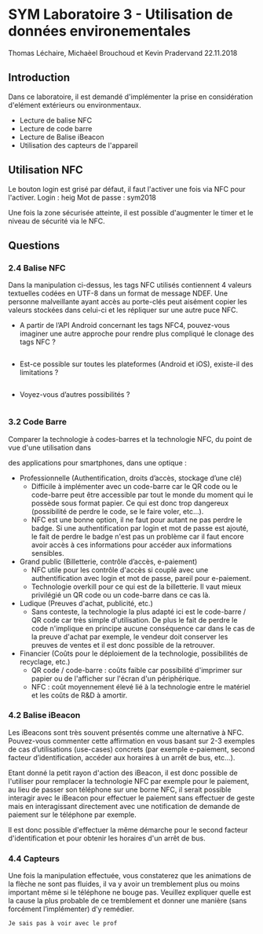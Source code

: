 # SYM Laboratoire 3 - Utilisation de données environementales
Thomas Léchaire, Michaèel Brouchoud et Kevin Pradervand
22.11.2018

## Introduction
Dans ce laboratoire, il est demandé d'implémenter la prise en considération d'elément extérieurs ou environmentaux.
- Lecture de balise NFC
- Lecture de code barre
- Lecture de Balise iBeacon
- Utilisation des capteurs de l'appareil

## Utilisation NFC
Le bouton login est grisé par défaut, il faut l'activer une fois via NFC pour l'activer.
Login : heig
Mot de passe : sym2018

Une fois la zone sécurisée atteinte, il est possible d'augmenter le timer et le niveau de sécurité via le NFC.

## Questions
### 2.4 Balise NFC
Dans la manipulation ci-dessus, les tags NFC utilisés contiennent 4 valeurs textuelles codées en UTF-8 dans un format de message NDEF. 
Une personne malveillante ayant accès au porte-clés peut aisément copier les valeurs stockées dans celui-ci et les répliquer sur une autre puce NFC.

- A partir de l’API Android concernant les tags NFC4, pouvez-vous imaginer une autre approche pour rendre plus compliqué le clonage des tags NFC ?

```

```

- Est-ce possible sur toutes les plateformes (Android et iOS), existe-il des limitations ? 

```

```

- Voyez-vous d’autres possibilités ?

```

```

### 3.2 Code Barre
Comparer la technologie à codes-barres et la technologie NFC, du point de vue d'une utilisation dans

des applications pour smartphones, dans une optique :
- Professionnelle (Authentification, droits d’accès, stockage d’une clé)
  - Difficile à implémenter avec un code-barre car le QR code ou le code-barre peut être accessible par tout le monde du moment qui le possède sous format papier. Ce qui est donc trop dangereux (possibilité de perdre le code, se le faire voler, etc...).
  - NFC est une bonne option, il ne faut pour autant ne pas perdre le badge. Si une authentification par login et mot de passe est ajouté, le fait de perdre le badge n'est pas un problème car il faut encore avoir accès à ces informations pour accéder aux informations sensibles.
- Grand public (Billetterie, contrôle d’accès, e-paiement)
  - NFC utile pour les contrôle d'accès si couplé avec une authentification avec login et mot de passe, pareil pour e-paiement.
  - Technologie overkill pour ce qui est de la billetterie. Il vaut mieux privilégié un QR code ou un code-barre dans ce cas là.
- Ludique (Preuves d'achat, publicité, etc.)
  - Sans conteste, la technologie la plus adapté ici est le code-barre / QR code car très simple d'utilisation. De plus le fait de perdre le code n'implique en principe aucune conséquence car dans le cas de la preuve d'achat par exemple, le vendeur doit conserver les preuves de ventes et il est donc possible de la retrouver.
- Financier (Coûts pour le déploiement de la technologie, possibilités de recyclage, etc.)
  - QR code / code-barre : coûts faible car possibilité d'imprimer sur papier ou de l'afficher sur l'écran d'un périphérique.
  - NFC : coût moyennement élevé lié à la technologie entre le matériel et les coûts de R&D à amortir.
### 4.2 Balise iBeacon
Les iBeacons sont très souvent présentés comme une alternative à NFC. Pouvez-vous commenter cette affirmation en vous basant sur 2-3 exemples de cas d’utilisations (use-cases) concrets (par exemple e-paiement, second facteur d’identification, accéder aux horaires à un arrêt de bus, etc...).

Etant donné la petit rayon d'action des iBeacon, il est donc possible de l'utiliser pour remplacer la technologie NFC par exemple pour le paiement, au lieu de passer son téléphone sur une borne NFC, il serait possible interagir avec le iBeacon pour effectuer le paiement sans effectuer de geste mais en interagissant directement avec une notification de demande de paiement sur le téléphone par exemple.

Il est donc possible d'effectuer la même démarche pour le second facteur d'identification et pour obtenir les horaires d'un arrêt de bus.

### 4.4 Capteurs
Une fois la manipulation effectuée, vous constaterez que les animations de la flèche ne sont pas fluides, il va y avoir un tremblement plus ou moins important même si le téléphone ne bouge pas. Veuillez expliquer quelle est la cause la plus probable de ce tremblement et donner une manière (sans forcément l’implémenter) d’y remédier.

```
Je sais pas à voir avec le prof
```
